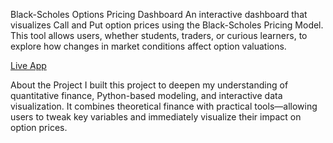 Black-Scholes Options Pricing Dashboard
An interactive dashboard that visualizes Call and Put option prices using the Black-Scholes Pricing Model. This tool allows users, whether students, traders, or curious learners, to explore how changes in market conditions affect option valuations.

[Live App](tleblackschole.streamlit.app)

About the Project
I built this project to deepen my understanding of quantitative finance, Python-based modeling, and interactive data visualization. It combines theoretical finance with practical tools—allowing users to tweak key variables and immediately visualize their impact on option prices.
